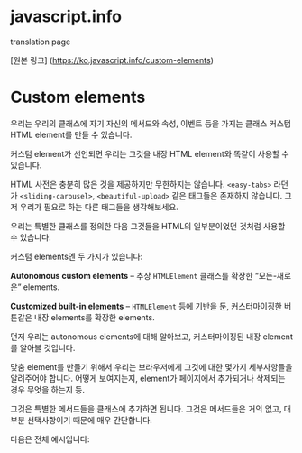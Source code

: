# javascript.info
translation page


[원본 링크] (https://ko.javascript.info/custom-elements)

# Custom elements

우리는 우리의 클래스에 자기 자신의 메서드와 속성, 이벤트 등을 가지는 클래스 커스텀 HTML element를 만들 수 있습니다.

커스텀 element가 선언되면 우리는 그것을 내장 HTML element와 똑같이 사용할 수 있습니다.

HTML 사전은 충분히 많은 것을 제공하지만 무한하지는 않습니다. ```<easy-tabs>``` 라던가 ```<sliding-carousel>```, ```<beautiful-upload>``` 같은 태그들은 존재하지 않습니다. 그저 우리가 필요로 하는 다른 태그들을 생각해보세요.

우리는 특별한 클래스를 정의한 다음 그것들을 HTML의 일부분이었던 것처럼 사용할 수 있습니다.

커스텀 elements엔 두 가지가 있습니다:

<strong>Autonomous custom elements</strong> – 추상 ```HTMLElement``` 클래스를 확장한 “모든-새로운” elements.

<strong>Customized built-in elements</strong> – ```HTMLElement``` 등에 기반을 둔, 커스터마이징한 버튼같은 내장 elements를 확장한 elements.

먼저 우리는 autonomous elements에 대해 알아보고, 커스터마이징된 내장 element를 알아볼 것입니다.

맞춤 element를 만들기 위해서 우리는 브라우저에게 그것에 대한 몇가지 세부사항들을 알려주어야 합니다. 어떻게 보여지는지, element가 페이지에서 추가되거나 삭제되는 경우 무엇을 하는지 등.

그것은 특별한 메서드들을 클래스에 추가하면 됩니다. 그것은 메서드들은 거의 없고, 대부분 선택사항이기 때문에 매우 간단합니다.

다음은 전체 예시입니다:
